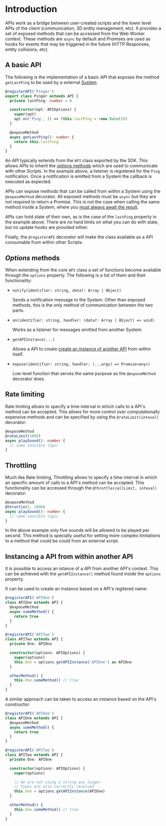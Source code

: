 # Introduction

APIs work as a bridge between user-created scripts and the lower level APIs of the client (communication, 3D entity management, etc). It provides a set of exposed methods that can be accessed from the Web Worker context. These methods are `async` by default and Promises are used as hooks for events that may be triggered in the future (HTTP Responses, entity collisions, etc).

## A basic API

The following is the implementation of a basic API that exposes the method `getLastPing` to be used by a external [System](../scripts/introduction.md).

```ts
@registerAPI('Pinger')
export class Pinger extends API {
  private lastPing: number = 0

  constructor(opt: APIOptions) {
    super(opt)
    opt.on('Ping', () => (this.lastPing = +new Date()))
  }

  @exposeMethod
  async getLastPing(): number {
    return this.lastPing
  }
}
```

An API typically extends from the `API` class exported by the SDK. This allows APIs to inherit the [options methods](#options-methods) which are used to communicate with other Scripts. In the example above, a listener is registered for the `Ping` notification. Once a notification is emitted from a System the callback is executed as expected.

APIs can expose methods that can be called from within a System using the `@exposeMethod` decorator. All exposed methods must be `async` but they are not required to return a Promise. This is not the case when calling the same method inside a System, where you [must always await the result](../scripts/introduction.md).

APIs can hold state of their own, as is the case of the `lastPing` property in the example above. There are no hard limits on what you can do with state, but no update hooks are provided either.

Finally, the `@registerAPI` decorator will make the class available as a API consumable from within other Scripts.

## _Options_ methods

When extending from the core `API` class a set of functions become available through the `options` property. The following is a list of them and their functionality:

* `notify(identifier: string, data?: Array | Object)`

  Sends a notification message to the System. Other than exposed methods, this is the only method of communication between the two parts.

* `on(identifier: string, handler: (data?: Array | Object) => void)`

  Works as a listener for messages emitted from another System.

* `getAPIInstance(...)`

  Allows a API to create [create an instance of another API](#instancing-API) from within itself.

* `expose(identifier: string, handler: (...args) => Promise<any>)`

  Low level function that serves the same purpose as the `@exposeMethod` decorator does.

## Rate limiting

Rate limiting allows to specify a time interval in which calls to a API's method can be accepted. This allows for more control over computationally expensive methods and can be specified by using the `@rateLimit(inteval)` decorator:

```ts
@exposeMethod
@rateLimit(1000)  
async playSound(): number {
  // some sensible logic
}
```

## Throttling

Much like Rate limiting, Throttling allows to specify a time interval in which an specific amount of calls to a API's method can be accepted. This functionality can be accessed through the `@throttle(callLimit, inteval)` decorator:

```ts
@exposeMethod
@throttle(5, 1000)
async playSound(): number {
  // some sensible logic
}
```

In the above example only five sounds will be allowed to be played per second. This method is specially useful for setting more complex limitations to a method that could be could from an external script.

## Instancing a API from within another API

It is possible to access an istance of a API from another API's context. This can be achieved with the `getAPIInstance()` method found inside the `options` property.

It can be used to create an instance based on a API's regitered name:

```ts
@registerAPI('APIOne')
class APIOne extends API {
  @exposeMethod
  async someMethod() {
    return true
  }
}

@registerAPI('APITwo')
class APITwo extends API {
  private One: APIOne

  constructor(options: APIOptions) {
    super(options)
    this.One = options.getAPIInstance('APIOne') as APIOne
  }

  otherMethod() {
    this.One.someMethod() // true
  }
}
```

A similar approach can be taken to access an instance based on the API's constructor:

```ts
@registerAPI('APIOne')
class APIOne extends API {
  @exposeMethod
  async someMethod() {
    return true
  }
}

@registerAPI('APITwo')
class APITwo extends API {
  private One: APIOne

  constructor(options: APIOptions) {
    super(options)

    // We are not using a string any longer
    // Types are also correctly resolved
    this.One = options.getAPIInstance(APIOne)
  }

  otherMethod() {
    this.One.someMethod() // true
  }
}
```
